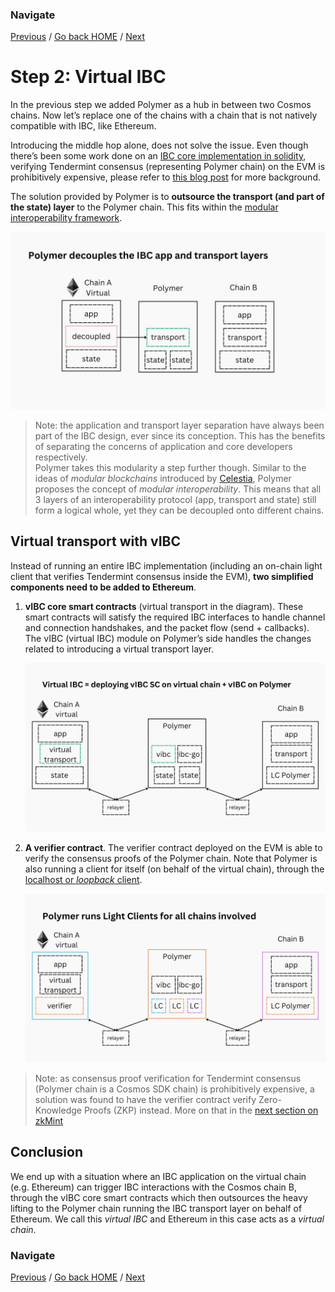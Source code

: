 ### Navigate

[Previous](./4-multi-hop.md) / [Go back HOME](../index.md) / [Next](./6-zkmint.md)

# Step 2: Virtual IBC

In the previous step we added Polymer as a hub in between two Cosmos chains. Now let’s replace one of the chains with a chain that is not natively compatible with IBC, like Ethereum.

Introducing the middle hop alone, does not solve the issue. Even though there’s been some work done on an [IBC core implementation in solidity](https://github.com/hyperledger-labs/yui-ibc-solidity), verifying Tendermint consensus (representing Polymer chain) on the EVM is prohibitively expensive, please refer to [this blog post](https://polymerlabs.medium.com/zkmint-the-first-zk-friendly-tendermint-consensus-engine-116000b9d4f9) for more background.

The solution provided by Polymer is to **outsource the transport (and part of the state) layer** to the Polymer chain. This fits within the [modular interoperability framework](https://polymerlabs.medium.com/modular-ibc-for-the-modular-world-9fc021f6322e).

![outsourcing the transport layer](../../assets/images/poly-arch/19.jpg)

> Note: the application and transport layer separation have always been part of the IBC design, ever since its conception. This has the benefits of separating the concerns of application and core developers respectively.</br>
> Polymer takes this modularity a step further though. Similar to the ideas of _modular blockchains_ introduced by [Celestia](https://celestia.org/learn/basics-of-modular-blockchains/modular-and-monolithic-blockchains/), Polymer proposes the concept of _modular interoperability_. This means that all 3 layers of an interoperability protocol (app, transport and state) still form a logical whole, yet they can be decoupled onto different chains.

## Virtual transport with vIBC

Instead of running an entire IBC implementation (including an on-chain light client that verifies Tendermint consensus inside the EVM), **two simplified components need to be added to Ethereum**.

1. **vIBC core smart contracts** (virtual transport in the diagram). These smart contracts will satisfy the required IBC interfaces to handle channel and connection handshakes, and the packet flow (send + callbacks). </br>
   The vIBC (virtual IBC) module on Polymer’s side handles the changes related to introducing a virtual transport layer.

   ![vIBC module and vIBC smart contracts](../../assets/images/poly-arch/20.jpg)

2. **A verifier contract**. The verifier contract deployed on the EVM is able to verify the consensus proofs of the Polymer chain. Note that Polymer is also running a client for itself (on behalf of the virtual chain), through the [localhost or _loopback_ client](https://ibc.cosmos.network/main/ibc/light-clients/localhost/overview.html).

   ![verifier contract](../../assets/images/poly-arch/23.jpg)

> Note: as consensus proof verification for Tendermint consensus (Polymer chain is a Cosmos SDK chain) is prohibitively expensive, a solution was found to have the verifier contract verify Zero-Knowledge Proofs (ZKP) instead. More on that in the [next section on zkMint](./6-zkmint.md)

## Conclusion

We end up with a situation where an IBC application on the virtual chain (e.g. Ethereum) can trigger IBC interactions with the Cosmos chain B, through the vIBC core smart contracts which then outsources the heavy lifting to the Polymer chain running the IBC transport layer on behalf of Ethereum. We call this _virtual IBC_ and Ethereum in this case acts as a _virtual chain_.

### Navigate

[Previous](./4-multi-hop.md) / [Go back HOME](../index.md) / [Next](./6-zkmint.md)
